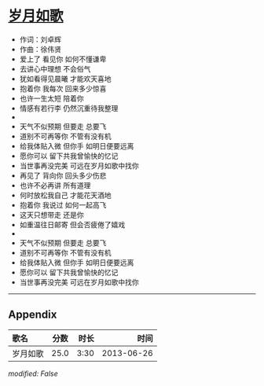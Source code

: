 # [岁月如歌](https://music.163.com/song?id=26608787)

* 作词：刘卓辉
* 作曲：徐伟贤
* 爱上了 看见你 如何不懂谦卑
* 去讲心中理想 不会俗气
* 犹如看得见晨曦 才能欢天喜地
* 抱着你 我每次 回来多少惊喜
* 也许一生太短 陪着你
* 情感有若行李 仍然沉重待我整理
* 
* 天气不似预期 但要走 总要飞
* 道别不可再等你 不管有没有机
* 给我体贴入微 但你手 如明日便要远离
* 愿你可以 留下共我曾愉快的忆记
* 当世事再没完美 可远在岁月如歌中找你
* 再见了 背向你 回头多少伤悲
* 也许不必再讲 所有道理
* 何时放松我自己 才能花天酒地
* 抱着你 我说过 如何一起高飞
* 这天只想带走 还是你
* 如重温往日邮寄 但会否疲倦了嬉戏
* 
* 天气不似预期 但要走 总要飞
* 道别不可再等你 不管有没有机
* 给我体贴入微 但你手 如明日便要远离
* 愿你可以 留下共我曾愉快的忆记
* 当世事再没完美 可远在岁月如歌中找你


---

## Appendix

|歌名|分数|时长|时间|
|:---|:---:|---:|---:|
|岁月如歌|25.0|3:30|2013-06-26

*modified: False*
